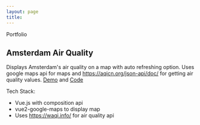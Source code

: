 ```yaml
---
layout: page
title: 
---
```


<p class="message">
  Portfolio
</p>

## Amsterdam Air Quality
Displays Amsterdam's air quality on a map with auto refreshing option. Uses google maps api for maps and https://aqicn.org/json-api/doc/ for getting air quality values.
[Demo](https://oozd.github.io/amsterdam-air-quality/)
and
[Code](https://github.com/oozd/amsterdam-air-quality)

Tech Stack:
* Vue.js with composition api
* vue2-google-maps to display map
* Uses https://waqi.info/ for air quality api